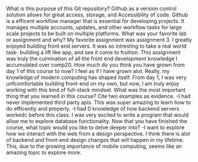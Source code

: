What is this purpose of this Git repository? 
	Github as a version control solution allows for great access, storage, and Accessibility of code. Github is a efficent workflow manager that is essential for developing projects. It manages multiple accounts, updates, and other workflow tasks for large scale projects to be built on multiple platforms. 
What was your favorite lab or assignment and why?
	My favorite assignment was assignment 3. I greatly enjoyed building front end servers. It was so intresting to take a real world task- building a lift like app, and see it come to fruition. This assignment was truly the culmination of all the front end development knowledge I accumulated over comp20. 
How much do you think you have grown from day 1 of this course to now?
	I feel as if I have grown alot. Really, my knowledge of modern computing has shaped itself. From day 1, I was very unfcomfortable building front-end on my own, but now, I am truly enjoy working with this kind of full-stack mindset. 
What was the most important thing that you learned in this course? Cite two examples as evidence.
	-I had never implemented third party apis. This was super amazing to learn how to do efficently and properly. 
	-I had 0 knowledge of how backend servers workedc before this class. I was very excited to write a program that would allow me to explore database functionality.
Now that you have finished the course, what topic would you like to delve deeper into?
	-I want to explore how we interact with the web from a design perspective. I think there is alot of backend and front-end design changes that will happen in my lifetime. This, due to the growing importance of mobile computing, seems like an amazing topic to explore more.